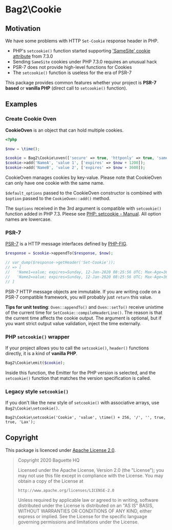 # Bag2\Cookie

## Motivation

We have some problems with HTTP `Set-Cookie` response header in PHP.

 * PHP's `setcookie()` function started supporting ['SameSite' cookie attribute](https://caniuse.com/#feat=same-site-cookie-attribute) from 7.3.0
 * Sending `SameSite` cookies under PHP 7.3.0 requires an unusual hack
 * PSR-7 does not provide high-level functions for Cookies
 * The `setcookie()` function is useless for the era of PSR-7

This package provides common features whether your project is **PSR-7 based** or **vanilla PHP** (direct call to `setcookie()` function).

## Examples

### Create Cookie Oven

**CookieOven** is an object that can hold multiple cookies.

```php
<?php

$now = \time();

$cookie = Bag2\Cookie\oven(['secure' => true, 'httponly' => true, 'samesite' => 'Strict']);
$cookie->add('NameA', 'value 1', ['expires' => $now + 1200]);
$cookie->add('NameB', 'value 2', ['expires' => $now + 3600]);
```

CookieOven manages cookies by key-value. Please note that CookieOven can only have one cookie with the same name.

`$default_options` passed to the CookieOven constructor is combined with `$option` passed to the `CookieOven::add()` method.

The `$options` received in the 3rd argument is compatible with `setcookie()` function added in PHP 7.3.  Pleese see [PHP: setcookie - Manual](https://www.php.net/setcookie).  All option names are lowercase.


### PSR-7

[PSR-7](https://www.php-fig.org/psr/psr-7/) is a HTTP message interfaces defined by [PHP-FIG](https://www.php-fig.org/).

```php
$response = $cookie->appendTo($response, $now);

// var_dump($response->getHeader('Set-Cookie'));
// => [
//   'Name1=value; expires=Sunday, 12-Jan-2020 08:25:56 UTC; Max-Age=3600',
//   'Name2=value; expires=Sunday, 12-Jan-2020 08:25:56 UTC; Max-Age=3600',
// ]
```

PSR-7 HTTP message objects are immutable.  If you are writing code on a PSR-7 compatible framework, you will probably just `return` this value.

**Tips for unit testing**: `Oven::appendTo()` and `Oven::setTo()` receive unixtime of the current time for `SetCookie::compileHeaderLine()`.  The reason is that the current time affects the cookie output.  The argument is optional, but if you want strict output value validation, inject the time externally.

### PHP `setcookie()` wrapper

If your project allows you to call the `setcookie()`, `header()` functions directly, it is a kind of **vanilla PHP**.

```php
Bag2\Cookie\emit($cookie);
```

Inside this function, the Emitter for the PHP version is selected, and the `setcookie()` function that matches the version specification is called.


### Legacy style `setcookie()`

If you don't like the new style of `setcookie()` with associative arrays, use `Bag2\Cookie\setcookie()`.

```
Bag2\Cookie\setcookie('Cookie', 'value', \time() + 256, '/', '', true, true, 'Lax');
```

## Copyright

This package is licenced under [Apache License 2.0][Apache-2.0].

> Copyright 2020 Baguette HQ
>
> Licensed under the Apache License, Version 2.0 (the "License");
> you may not use this file except in compliance with the License.
> You may obtain a copy of the License at
>
>     http://www.apache.org/licenses/LICENSE-2.0
>
> Unless required by applicable law or agreed to in writing, software
> distributed under the License is distributed on an "AS IS" BASIS,
> WITHOUT WARRANTIES OR CONDITIONS OF ANY KIND, either express or implied.
> See the License for the specific language governing permissions and
> limitations under the License.

[Apache-2.0]: https://www.apache.org/licenses/LICENSE-2.0

